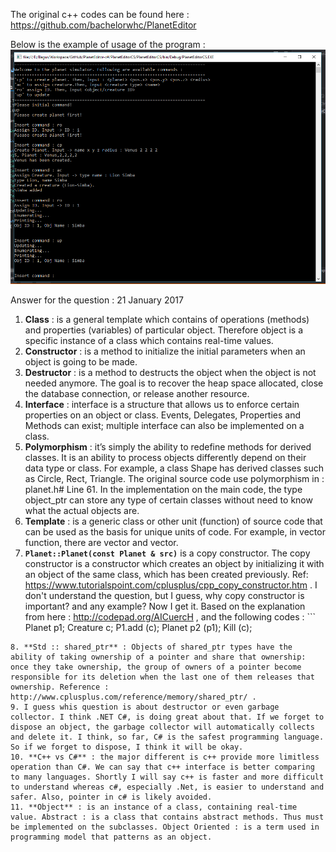 The original c++ codes can be found here : https://github.com/bachelorwhc/PlanetEditor 

Below is the example of usage of the program : 
![Screenshot of the program](https://github.com/kertaskids/PlanetEditorCS/blob/master/PlanetEditor.PNG)

Answer for the question : 
21 January 2017
 
1.  **Class** : is a general template which contains of operations (methods) and properties (variables) of particular object. Therefore object is a specific instance of a class which contains real-time values. 
2. **Constructor** : is a method to initialize the initial parameters when an object is going to be made. 
3. **Destructor** : is a method to destructs the object when the object is not needed anymore. The goal is to recover the heap space allocated, close the database connection, or release another resource.
4. **Interface** : interface is a structure that allows us to enforce certain properties on an object or class. Events, Delegates, Properties and Methods can exist; multiple interface can also be implemented on a class. 
5. **Polymorphism** : it’s simply the ability to redefine methods for derived classes. It is an ability to process objects differently depend on their data type or class. For example, a class Shape has derived classes such as Circle, Rect, Triangle. The original source code use polymorphism in : planet.h# Line 61. In the implementation on the main code, the type object_ptr can store any type of certain classes without need to know what the actual objects are. 
6. **Template** : is a generic class or other unit (function) of source code that can be used as the basis for unique units of code. For example, in vector function, there are vector<int> and vector<float>. 
7. **```Planet::Planet(const Planet & src)```** is a copy constructor. The copy constructor is a constructor which creates an object by initializing it with an object of the same class, which has been created previously. Ref: https://www.tutorialspoint.com/cplusplus/cpp_copy_constructor.htm . I don't understand the question, but I guess, why copy constructor is important? and any example? Now I get it. Based on the explanation from here : http://codepad.org/AICuercH , and the following codes : ```
Planet p1;
Creature c;
P1.add (c);
Planet p2 (p1);
Kill (c);
``` According to that codes, the c inside the planet p2 will be deleted. Because the planet p2 duplicates only the pointers, not exactly the objects. 
8. **Std :: shared_ptr** : Objects of shared_ptr types have the ability of taking ownership of a pointer and share that ownership: once they take ownership, the group of owners of a pointer become responsible for its deletion when the last one of them releases that ownership. Reference : http://www.cplusplus.com/reference/memory/shared_ptr/ . 
9. I guess whis question is about destructor or even garbage collector. I think .NET C#, is doing great about that. If we forget to dispose an object, the garbage collector will automatically collects and delete it. I think, so far, C# is the safest programming language. So if we forget to dispose, I think it will be okay.
10. **C++ vs C#** : the major different is c++ provide more limitless operation than C#. We can say that c++ interface is better comparing to many languages. Shortly I will say c++ is faster and more difficult to understand whereas c#, especially .Net, is easier to understand and safer. Also, pointer in c# is likely avoided. 
11. **Object** : is an instance of a class, containing real-time value. Abstract : is a class that contains abstract methods. Thus must be implemented on the subclasses. Object Oriented : is a term used in programming model that patterns as an object. 
